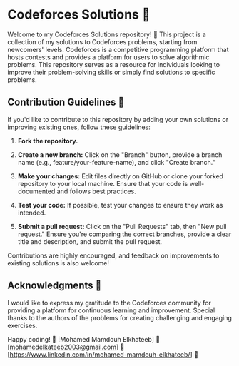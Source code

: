 
# Codeforces Solutions 🚀

Welcome to my Codeforces Solutions repository! 🎉
 This project is a collection of my solutions to Codeforces problems, starting from newcomers' levels. Codeforces is a competitive programming platform that hosts contests and provides a platform for users to solve algorithmic problems. This repository serves as a resource for individuals looking to improve their problem-solving skills or simply find solutions to specific problems.


## Contribution Guidelines 🤝

If you'd like to contribute to this repository by adding your own solutions or improving existing ones, follow these guidelines:

1. **Fork the repository.**

2. **Create a new branch:** Click on the "Branch" button, provide a branch name (e.g., feature/your-feature-name), and click "Create branch."

3. **Make your changes:** Edit files directly on GitHub or clone your forked repository to your local machine. Ensure that your code is well-documented and follows best practices.

4. **Test your code:** If possible, test your changes to ensure they work as intended.

5. **Submit a pull request:** Click on the "Pull Requests" tab, then "New pull request." Ensure you're comparing the correct branches, provide a clear title and description, and submit the pull request.

Contributions are highly encouraged, and feedback on improvements to existing solutions is also welcome!

## Acknowledgments 🙏

I would like to express my gratitude to the Codeforces community for providing a platform for continuous learning and improvement. Special thanks to the authors of the problems for creating challenging and engaging exercises.

Happy coding! 🚀
[Mohamed Mamdouh Elkhateeb] 🌟
[mohamedelkateeb2003@gmail.com] 📧
[https://www.linkedin.com/in/mohamed-mamdouh-elkhateeb/] 🔗
